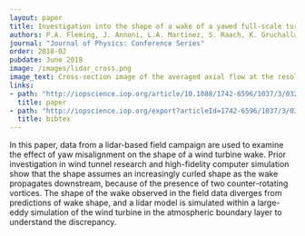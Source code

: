 ```yaml
---
layout: paper
title: Investigation into the shape of a wake of a yawed full-scale turbine
authors: P.A. Fleming, J. Annoni, L.A. Martinez, S. Raach, K. Gruchalla, A. Scholbrock,  M. Churchfield, J. Roadman
journal: "Journal of Physics: Conference Series"
order: 2018-02
pubdate: June 2018
image: /images/lidar_cross.png
image_text: Cross-section image of the averaged axial flow at the resolution of the lidar scan pattern.
links:
- path: "http://iopscience.iop.org/article/10.1088/1742-6596/1037/3/032010"
  title: paper
- path: "http://iopscience.iop.org/export?articleId=1742-6596/1037/3/032010&exportFormat=iopexport_bib&exportType=abs&navsubmit=Export%2Babstract"
  title: bibtex
---
```


In this paper, data from a lidar-based field campaign are used to examine the effect of yaw misalignment on the shape of a wind turbine wake. Prior investigation in wind tunnel research and high-fidelity computer simulation show that the shape assumes an increasingly curled shape as the wake propagates downstream, because of the presence of two counter-rotating vortices. The shape of the wake observed in the field data diverges from predictions of wake shape, and a lidar model is simulated within a large-eddy simulation of the wind turbine in the atmospheric boundary layer to understand the discrepancy.